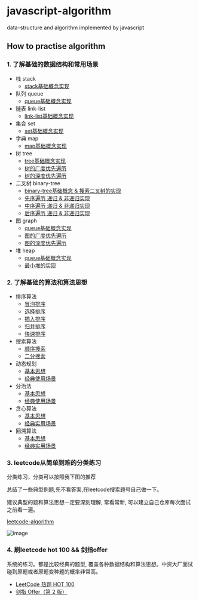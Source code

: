 # javascript-algorithm
data-structure and algorithm implemented by javascript

## How to practise algorithm
### 1. 了解基础的数据结构和常用场景
* 栈 stack
  * [stack基础概念实现](https://github.com/JLraining/javascript-algorithm/blob/main/data-structure/1-stack/index.js)
* 队列 queue 
  * [queue基础概念实现](https://github.com/JLraining/javascript-algorithm/blob/main/data-structure/2-queue/index.js) 
* 链表 link-list 
  * [link-list基础概念实现](https://github.com/JLraining/javascript-algorithm/blob/main/data-structure/3-link-list/index.js) 
* 集合 set
  * [set基础概念实现](https://github.com/JLraining/javascript-algorithm/blob/main/data-structure/4-set/index.js) 
* 字典 map
  * [map基础概念实现](https://github.com/JLraining/javascript-algorithm/blob/main/data-structure/5-map/index.js) 
* 树 tree
  * [tree基础概念实现](https://github.com/JLraining/javascript-algorithm/blob/main/data-structure/6-tree/index.js) 
  * [树的广度优先遍历](https://github.com/JLraining/javascript-algorithm/blob/main/data-structure/6-tree/bfs.js)
  * [树的深度优先遍历](https://github.com/JLraining/javascript-algorithm/blob/main/data-structure/6-tree/dfs.js)
* 二叉树 binary-tree
  * [binary-tree基础概念 & 搜索二叉树的实现](https://github.com/JLraining/javascript-algorithm/blob/main/data-structure/7-binary-tree/index.js) 
  * [先序遍历 递归 & 非递归实现](https://github.com/JLraining/javascript-algorithm/blob/main/data-structure/7-binary-tree/pre-order.js)
  * [中序遍历 递归 & 非递归实现](https://github.com/JLraining/javascript-algorithm/blob/main/data-structure/7-binary-tree/in-order.js)
  * [后序遍历 递归 & 非递归实现](https://github.com/JLraining/javascript-algorithm/blob/main/data-structure/7-binary-tree/post-order.js)
* 图 graph
  * [queue基础概念实现](https://github.com/JLraining/javascript-algorithm/blob/main/data-structure/2-queue/index.js) 
  * [图的广度优先遍历](https://github.com/JLraining/javascript-algorithm/blob/main/data-structure/8-graph/bfs.js)
  * [图的深度优先遍历](https://github.com/JLraining/javascript-algorithm/blob/main/data-structure/8-graph/dfs.js)
* 堆 heap
  * [queue基础概念实现](https://github.com/JLraining/javascript-algorithm/blob/main/data-structure/2-queue/index.js) 
  * [最小堆的实现](https://github.com/JLraining/javascript-algorithm/blob/main/data-structure/9-heap/miniHeap.js)
### 2. 了解基础的算法和算法思想
* 排序算法
  * [冒泡排序](https://github.com/JLraining/javascript-algorithm/blob/main/basic-algorithm/sort/1-bubbleSort.js)
  * [选择排序](https://github.com/JLraining/javascript-algorithm/blob/main/basic-algorithm/sort/2-selectionSort.js)
  * [插入排序](https://github.com/JLraining/javascript-algorithm/blob/main/basic-algorithm/sort/3-insertionSort.js)
  * [归并排序](https://github.com/JLraining/javascript-algorithm/blob/main/basic-algorithm/sort/4-mergeSort.js)
  * [快速排序](https://github.com/JLraining/javascript-algorithm/blob/main/basic-algorithm/sort/5-quickSort.js)
* 搜索算法
  * [顺序搜索](https://github.com/JLraining/javascript-algorithm/blob/main/basic-algorithm/search/1-sequentialSearch.js)
  * [二分搜索](https://github.com/JLraining/javascript-algorithm/blob/main/basic-algorithm/search/2-binarySearch.js)
* 动态规划
  * [基本思想](https://github.com/JLraining/javascript-algorithm/blob/main/leetcode-algorithm/14-dynamic-program/0-index.md)
  * [经典使用场景](https://github.com/JLraining/javascript-algorithm/blob/main/leetcode-algorithm/14-dynamic-program/easy-70-%E7%88%AC%E6%A5%BC%E6%A2%AF.js)
* 分治法
  * [基本思想](https://github.com/JLraining/javascript-algorithm/blob/main/leetcode-algorithm/15-divide-conquer/0-index.md)
  * [经典使用场景](https://github.com/JLraining/javascript-algorithm/blob/main/leetcode-algorithm/15-divide-conquer/easy-226-%E7%BF%BB%E8%BD%AC%E4%BA%8C%E5%8F%89%E6%A0%91.js)
* 贪心算法
  * [基本思想](https://github.com/JLraining/javascript-algorithm/blob/main/leetcode-algorithm/13-greedy-algorithm/0-index.md)
  * [经典实用场景](https://github.com/JLraining/javascript-algorithm/blob/main/leetcode-algorithm/13-greedy-algorithm/easy-455-%E5%88%86%E5%8F%91%E9%A5%BC%E5%B9%B2.js)
* 回溯算法
  * [基本思想](https://github.com/JLraining/javascript-algorithm/blob/main/leetcode-algorithm/11-back-tracking/0-index.md)
  * [经典实用场景](https://github.com/JLraining/javascript-algorithm/blob/main/leetcode-algorithm/11-back-tracking/medium-78-%E5%AD%90%E9%9B%86.js)

### 3. leetcode从简单到难的分类练习
分类练习，分类可以按照我下图的推荐

总结了一些典型例题,先不看答案,在leetcode搜索题号自己做一下。

建议典型的题和算法思想一定要深刻理解, 常看常新, 可以建立自己仓库每次面试之前看一遍。

[leetcode-algorithm](https://github.com/JLraining/javascript-algorithm/tree/main/leetcode-algorithm)

![image](https://user-images.githubusercontent.com/13096392/139360952-ec0c3768-ecdd-4c62-bd76-2fa8518c00c8.png)

### 4. 刷leetcode hot 100 && 剑指offer
系统的练习。都是比较经典的题型, 覆盖各种数据结构和算法思想。中资大厂面试碰到原题或者原题变种题的概率非常高。
* [LeetCode 热题 HOT 100](https://leetcode-cn.com/problem-list/2cktkvj/)
* [剑指 Offer（第 2 版）](https://leetcode-cn.com/problem-list/xb9nqhhg/)

